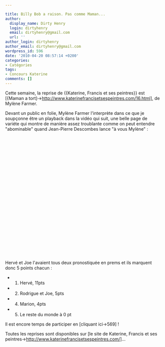```yaml
---

title: Billy Bob a raison. Pas comme Maman...
author:
  display_name: Dirty Henry
  login: dirtyhenry
  email: dirtyhenry@gmail.com
  url: ''
author_login: dirtyhenry
author_email: dirtyhenry@gmail.com
wordpress_id: 596
date: '2010-04-20 08:57:14 +0200'
categories:
- Catégories
tags:
- Concours Katerine
comments: []
---
```

Cette semaine, la reprise de {{Katerine, Francis et ses peintres}} est [{Maman a tort}->http://www.katerinefrancisetsespeintres.com/16.html], de Mylène Farmer.

Devant un public en folie, Mylène Farmer l'interprète dans ce que je soupçonne être un playback dans la vidéo qui suit, une belle page de variéte qui montre de manière assez troublante comme on peut entendre "abominable" quand Jean-Pierre Descombes lance "à vous Mylène" :

<object width="480" height="385"><param name="movie" value="http://www.youtube.com/v/_lXGVrnLJhM&hl=fr_FR&fs=1&"></param><param name="allowFullScreen" value="true"></param><param name="allowscriptaccess" value="always"></param><embed src="http://www.youtube.com/v/_lXGVrnLJhM&hl=fr_FR&fs=1&" type="application/x-shockwave-flash" allowscriptaccess="always" allowfullscreen="true" width="480" height="385"></embed></object>

Hervé et Joe l'avaient tous deux pronostiquée en prems et ils marquent donc 5 points chacun :

- 1. Hervé, 11pts
- 2. Rodrigue et Joe, 5pts
- 4. Marion, 4pts
- 5. Le reste du monde à 0 pt

Il est encore temps de participer en [cliquant ici->569] !

Toutes les reprises sont disponibles sur [le site de Katerine, Francis et ses peintres->http://www.katerinefrancisetsespeintres.com/]...
